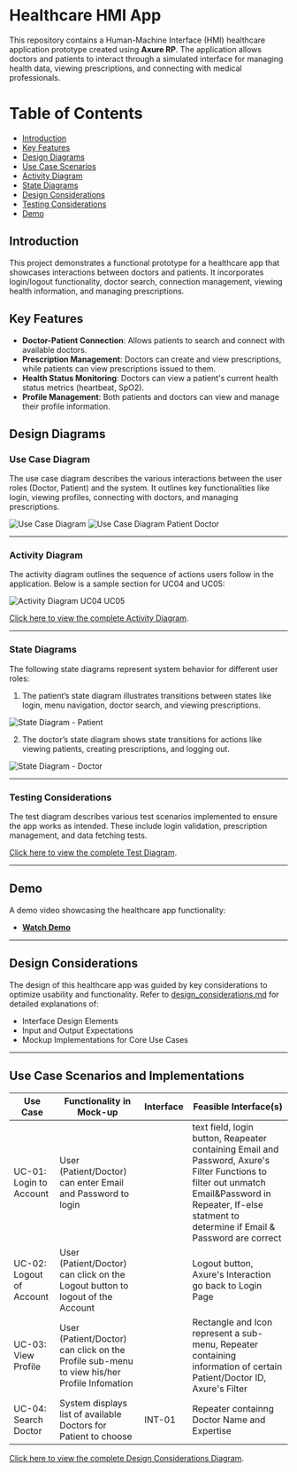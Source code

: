 # Healthcare HMI App

This repository contains a Human-Machine Interface (HMI) healthcare application prototype created using **Axure RP**. The application allows doctors and patients to interact through a simulated interface for managing health data, viewing prescriptions, and connecting with medical professionals.

# Table of Contents
- [Introduction](#introduction)
- [Key Features](#key-features)
- [Design Diagrams](#design-diagrams)
- [Use Case Scenarios](#use-case-scenarios)
- [Activity Diagram](#activity-diagram)
- [State Diagrams](#state-diagrams)
- [Design Considerations](#design-considerations)
- [Testing Considerations](#testing-considerations)
- [Demo](#demo)

## Introduction
This project demonstrates a functional prototype for a healthcare app that showcases interactions between doctors and patients. It incorporates login/logout functionality, doctor search, connection management, viewing health information, and managing prescriptions.

## Key Features
- **Doctor-Patient Connection**: Allows patients to search and connect with available doctors.
- **Prescription Management**: Doctors can create and view prescriptions, while patients can view prescriptions issued to them.
- **Health Status Monitoring**: Doctors can view a patient's current health status metrics (heartbeat, SpO2).
- **Profile Management**: Both patients and doctors can view and manage their profile information.

## Design Diagrams
### Use Case Diagram
The use case diagram describes the various interactions between the user roles (Doctor, Patient) and the system. It outlines key functionalities like login, viewing profiles, connecting with doctors, and managing prescriptions.

![Use Case Diagram](figures/diagram/use_case_diagram.png)
![Use Case Diagram Patient Doctor](figures/diagram/use_case_diagram_patient_doctor.png)

---

### Activity Diagram
The activity diagram outlines the sequence of actions users follow in the application. Below is a sample section for UC04 and UC05:

![Activity Diagram UC04 UC05](figures/diagram/activity_diagram_uc04_uc05.png)

[Click here to view the complete Activity Diagram](https://crjiw4.axshare.com/?code=c3eb832a63a4647d0b63e1e047577745&id=mv1nlc&p=activity_diagram&sc=3&g=1).

---

### State Diagrams
The following state diagrams represent system behavior for different user roles:
1. The patient’s state diagram illustrates transitions between states like login, menu navigation, doctor search, and viewing prescriptions.

![State Diagram - Patient](figures/diagram/state_diagram_patient.png)

2. The doctor’s state diagram shows state transitions for actions like viewing patients, creating prescriptions, and logging out.

![State Diagram - Doctor](figures/diagram/state_diagram_doctor.png)

---

### Testing Considerations
The test diagram describes various test scenarios implemented to ensure the app works as intended. These include login validation, prescription management, and data fetching tests.

[Click here to view the complete Test Diagram](https://crjiw4.axshare.com/?code=c3eb832a63a4647d0b63e1e047577745&id=dsyx7n&p=tests&sc=3&g=1).

---

## Demo
A demo video showcasing the healthcare app functionality:
- **[Watch Demo](figures/demo/HMI_demo.mp4)**

---

## Design Considerations
The design of this healthcare app was guided by key considerations to optimize usability and functionality. Refer to [design_considerations.md](design_considerations.md) for detailed explanations of:
- Interface Design Elements
- Input and Output Expectations
- Mockup Implementations for Core Use Cases

---

## Use Case Scenarios and Implementations
| Use Case | Functionality in Mock-up | Interface | Feasible Interface(s) |
|----------|--------------------------|-----------|-----------------------|
| UC-01: Login to Account | User (Patient/Doctor) can enter Email and Password to login |  | text field, login button, Reapeater containing Email and Password, Axure's Filter Functions to filter out unmatch Email&Password in Repeater, If-else statment to determine if Email & Password are correct |
| UC-02: Logout of Account | User (Patient/Doctor) can click on the Logout button to logout of the Account |  | Logout button, Axure's Interaction go back to Login Page |
| UC-03: View Profile | User (Patient/Doctor) can click on the Profile sub-menu to view his/her Profile Infomation |  | Rectangle and Icon represent a sub-menu, Repeater containing information of certain Patient/Doctor ID, Axure's Filter |
| UC-04: Search Doctor | System displays list of available Doctors for Patient to choose | INT-01 | Repeater containng Doctor Name and Expertise |

[Click here to view the complete Design Considerations Diagram](https://crjiw4.axshare.com/?code=c3eb832a63a4647d0b63e1e047577745&id=rvz736&p=designconsiderations&sc=3&g=1).


